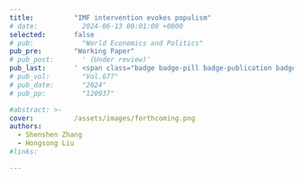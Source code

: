 ```yaml
---
title:          "IMF intervention evokes populism"
# date:           2024-06-13 00:01:00 +0800
selected:       false
# pub:            "World Economics and Politics"
pub_pre:        "Working Paper"
# pub_post:       ' (Under review)'
pub_last:       ' <span class="badge badge-pill badge-publication badge-success-2">2<sup>nd</sup> author</span>'
# pub_vol:        "Vol.677"
# pub_date:       "2024"
# pub_pp:         "120937"

#abstract: >-
cover:          /assets/images/forthcoming.png
authors:
  - Shenshen Zhang
  - Hongsong Liu
#links:

---
```

